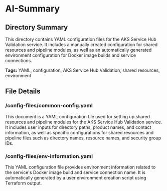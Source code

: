 # AI-Summary
## Directory Summary
This directory contains YAML configuration files for the AKS Service Hub Validation service. It includes a manually created configuration for shared resources and pipeline modules, as well as an automatically generated environment configuration for Docker image builds and service connections.

**Tags:** YAML, configuration, AKS Service Hub Validation, shared resources, environment

## File Details
    
### /config-files/common-config.yaml
This document is a YAML configuration file used for setting up shared resources and pipeline modules for the AKS Service Hub Validation service. It includes user inputs for directory paths, product names, and contact information, as well as specific configurations for shared resources and pipeline files such as directory names, resource names, and security group IDs.

### /config-files/env-information.yaml
This YAML configuration file provides environment information related to the service's Docker image build and service connection name. It is automatically generated by a user environment creation script using Terraform output.
